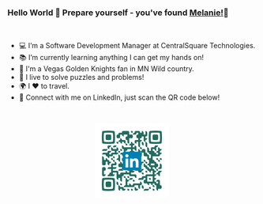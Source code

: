 ### Hello World 👋  Prepare yourself - you've found [Melanie!](https://melaniebeth.github.io/MyPortfolio/)🌷

<br/>


- 💻 I’m a Software Development Manager at CentralSquare Technologies.
- 📚 I’m currently learning anything I can get my hands on!
- 🏒 I'm a Vegas Golden Knights fan in MN Wild country.
- 🧩 I live to solve puzzles and problems!
- 🌍 I ♥️ to travel.
- 🤝 Connect with me on LinkedIn, just scan the QR code below!
<br/>
<p align="center">
<img src="https://github.com/melaniebeth/melaniebeth/blob/main/LinkedInQR_Standard.png"  width="150px" />
</p>
